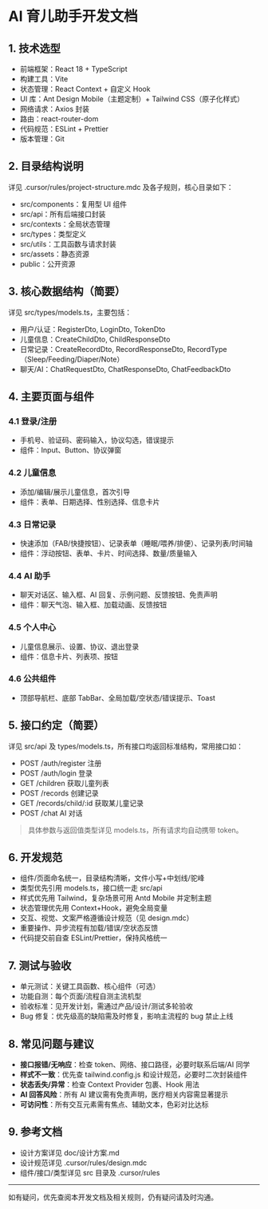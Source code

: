 # AI 育儿助手开发文档

## 1. 技术选型

- 前端框架：React 18 + TypeScript
- 构建工具：Vite
- 状态管理：React Context + 自定义 Hook
- UI 库：Ant Design Mobile（主题定制）+ Tailwind CSS（原子化样式）
- 网络请求：Axios 封装
- 路由：react-router-dom
- 代码规范：ESLint + Prettier
- 版本管理：Git

## 2. 目录结构说明

详见 .cursor/rules/project-structure.mdc 及各子规则，核心目录如下：

- src/components：复用型 UI 组件
- src/api：所有后端接口封装
- src/contexts：全局状态管理
- src/types：类型定义
- src/utils：工具函数与请求封装
- src/assets：静态资源
- public：公开资源

## 3. 核心数据结构（简要）

详见 src/types/models.ts，主要包括：

- 用户/认证：RegisterDto, LoginDto, TokenDto
- 儿童信息：CreateChildDto, ChildResponseDto
- 日常记录：CreateRecordDto, RecordResponseDto, RecordType（Sleep/Feeding/Diaper/Note）
- 聊天/AI：ChatRequestDto, ChatResponseDto, ChatFeedbackDto

## 4. 主要页面与组件

### 4.1 登录/注册

- 手机号、验证码、密码输入，协议勾选，错误提示
- 组件：Input、Button、协议弹窗

### 4.2 儿童信息

- 添加/编辑/展示儿童信息，首次引导
- 组件：表单、日期选择、性别选择、信息卡片

### 4.3 日常记录

- 快速添加（FAB/快捷按钮）、记录表单（睡眠/喂养/排便）、记录列表/时间轴
- 组件：浮动按钮、表单、卡片、时间选择、数量/质量输入

### 4.4 AI 助手

- 聊天对话区、输入框、AI 回复、示例问题、反馈按钮、免责声明
- 组件：聊天气泡、输入框、加载动画、反馈按钮

### 4.5 个人中心

- 儿童信息展示、设置、协议、退出登录
- 组件：信息卡片、列表项、按钮

### 4.6 公共组件

- 顶部导航栏、底部 TabBar、全局加载/空状态/错误提示、Toast

## 5. 接口约定（简要）

详见 src/api 及 types/models.ts，所有接口均返回标准结构，常用接口如：

- POST /auth/register 注册
- POST /auth/login 登录
- GET /children 获取儿童列表
- POST /records 创建记录
- GET /records/child/:id 获取某儿童记录
- POST /chat AI 对话

> 具体参数与返回值类型详见 models.ts，所有请求均自动携带 token。

## 6. 开发规范

- 组件/页面命名统一，目录结构清晰，文件小写+中划线/驼峰
- 类型优先引用 models.ts，接口统一走 src/api
- 样式优先用 Tailwind，复杂场景可用 Antd Mobile 并定制主题
- 状态管理优先用 Context+Hook，避免全局变量
- 交互、视觉、文案严格遵循设计规范（见 design.mdc）
- 重要操作、异步流程有加载/错误/空状态反馈
- 代码提交前自查 ESLint/Prettier，保持风格统一

## 7. 测试与验收

- 单元测试：关键工具函数、核心组件（可选）
- 功能自测：每个页面/流程自测主流机型
- 验收标准：见开发计划，需通过产品/设计/测试多轮验收
- Bug 修复：优先级高的缺陷需及时修复，影响主流程的 bug 禁止上线

## 8. 常见问题与建议

- **接口报错/无响应**：检查 token、网络、接口路径，必要时联系后端/AI 同学
- **样式不一致**：优先查 tailwind.config.js 和设计规范，必要时二次封装组件
- **状态丢失/异常**：检查 Context Provider 包裹、Hook 用法
- **AI 回答风险**：所有 AI 建议需有免责声明，医疗相关内容需显著提示
- **可访问性**：所有交互元素需有焦点、辅助文本，色彩对比达标

## 9. 参考文档

- 设计方案详见 doc/设计方案.md
- 设计规范详见 .cursor/rules/design.mdc
- 组件/接口/类型详见 src 目录及 .cursor/rules

---

如有疑问，优先查阅本开发文档及相关规则，仍有疑问请及时沟通。
